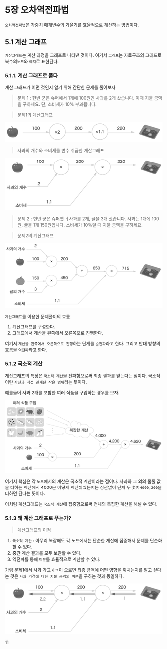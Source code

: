 # 5장 오차역전파법

`오차역전파법`은 가중치 매개변수의 기울기를 효율적으로 계산하는 방법이다.

## 5.1 계산 그래프

`계산그래프`는 계산 과정을 그래프로 나타낸 것이다. 여기서 `그래프`는 자료구조의 그래프로 복수의`노드`와 `에지`로 표현된다.

### 5.1.1. 계산 그래프로 풀다

계산 그래프가 어떤 것인지 알기 위해 간단한 문제를 풀어보자

> 문제 1 : 현빈 군은 슈퍼에서 1개에 100원인 사과를 2개 샀습니다. 이때 지불 금액을 구하세요. 단, 소비세가 10% 부과됩니다.

> 문제1의 계산그래프

<img src="5장_오차역전파법.assets/fig 5-1.png">

> 사과의 개수와 소비세를 변수 취급한 계산그래프

<img src="5장_오차역전파법.assets/fig 5-2.png">

> 문제 2 : 현빈 군은 슈퍼엣 ㅓ사과를 2개, 귤을 3개 샀습니다. 사과는 1개에 100원, 귤을 1개 150원입니다. 소비세가 10%일 때 지불 금액을 구하세요.

> 문제2의 계산그래프

<img src="5장_오차역전파법.assets/fig 5-3.png">

`계산그래프`를 이용한 문제풀이의 흐름

1. 계산그래프를 구성한다.
2. 그래프에서 계산을 왼쪽에서 오른쪽으로 진행한다.

여기서 `계산을 왼쪽에서 오른쪽으로 진행`하는 단계를 `순전파`라고 한다. 그리고 반대 방향의 흐름을 `역전파`라고 한다.

### 5.1.2 국소적 계산

계산그래프의 특징은 `국소적 계산`을 전파함으로써 최종 결과를 얻는다는 점이다. 국소적이란 `자신과 직접 관계된 작은 범위`라는 뜻이다.

예를들어 사과 2개를 포함한 여러 식품을 구입하는 경우를 보자.

<img src="5장_오차역전파법.assets/fig 5-4.png">

여기서 핵심은 각 `노드`에서의 계산은 국소적 계산이라는 점이다. 사과와 그 외의 물풀 값을 더하는 계산에서 4000은 어떻게 계산되었는지는 상관없이 단지 두 숫자`4000,200`을 더하면 된다는 뜻이다.

이처럼 계산그래프는 `국소적 계산`에 집중함으로써 전체의 복잡한 계산을 해낼 수 있다.

### 5.1.3 왜 계산 그래프로 푸는가?

> 계산그래프의 이점

1. `국소적 계산` : 아무리 복잡해도 각 노드에서는 단순한 계산에 집중해서 문제를 단순화 할 수 있다.
2. 중간 계산 결과를 모두 보관할 수 있다.
3. 역전파를 통해 `미분`를 효율적으로 계산할 수 있다.

가령 문제1에서 사과 가교ㅕㄱ이 오르면 최종 금액에 어떤 영향을 끼치는지를 알고 싶다는 것은 `사과 가격에 대한 지불 금액의 미분`을 구하는 것과 동일하다.

<img src="5장_오차역전파법.assets/fig 5-5.png">

11